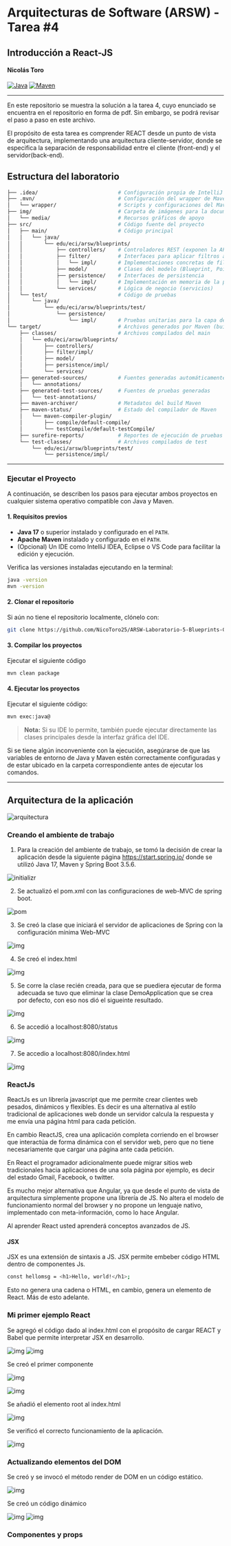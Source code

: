 # Arquitecturas de Software (ARSW) - Tarea #4

## Introducción a React-JS

#### Nicolás Toro

[![Java](https://img.shields.io/badge/Java-17%2B-blue.svg)](https://www.oracle.com/java/)
[![Maven](https://img.shields.io/badge/Maven-Build-brightgreen.svg)](https://maven.apache.org/)

---

En este repositorio se muestra la solución a la tarea 4, cuyo enunciado se encuentra en el repositorio en forma de pdf.
Sin embargo, se podrá revisar el paso a paso en este archivo.

El propósito de esta tarea es comprender REACT desde un punto de vista de arquitectura, implementando una arquitectura
cliente-servidor, donde se especifica la separación de responsabilidad entre el cliente (front-end) y el servidor(back-end).


## Estructura del laboratorio

```bash
├── .idea/                          # Configuración propia de IntelliJ IDEA
├── .mvn/                           # Configuración del wrapper de Maven
│   └── wrapper/                    # Scripts y configuraciones del Maven Wrapper
├── img/                            # Carpeta de imágenes para la documentación
│   └── media/                      # Recursos gráficos de apoyo
├── src/                            # Código fuente del proyecto
│   ├── main/                       # Código principal
│   │   └── java/                   
│   │       └── edu/eci/arsw/blueprints/
│   │           ├── controllers/    # Controladores REST (exponen la API)
│   │           ├── filter/         # Interfaces para aplicar filtros a planos
│   │           │   └── impl/       # Implementaciones concretas de filtros
│   │           ├── model/          # Clases del modelo (Blueprint, Point, etc.)
│   │           ├── persistence/    # Interfaces de persistencia
│   │           │   └── impl/       # Implementación en memoria de la persistencia
│   │           └── services/       # Lógica de negocio (servicios)
│   └── test/                       # Código de pruebas
│       └── java/
│           └── edu/eci/arsw/blueprints/test/
│               └── persistence/
│                   └── impl/       # Pruebas unitarias para la capa de persistencia
└── target/                         # Archivos generados por Maven (build)
    ├── classes/                    # Archivos compilados del main
    │   └── edu/eci/arsw/blueprints/
    │       ├── controllers/        
    │       ├── filter/impl/
    │       ├── model/
    │       ├── persistence/impl/
    │       └── services/
    ├── generated-sources/          # Fuentes generadas automáticamente
    │   └── annotations/
    ├── generated-test-sources/     # Fuentes de pruebas generadas
    │   └── test-annotations/
    ├── maven-archiver/             # Metadatos del build Maven
    ├── maven-status/               # Estado del compilador de Maven
    │   └── maven-compiler-plugin/
    │       ├── compile/default-compile/
    │       └── testCompile/default-testCompile/
    ├── surefire-reports/           # Reportes de ejecución de pruebas
    └── test-classes/               # Archivos compilados de test
        └── edu/eci/arsw/blueprints/test/
            └── persistence/impl/

```
---

### Ejecutar el Proyecto

A continuación, se describen los pasos para ejecutar ambos proyectos en cualquier sistema operativo compatible con Java y Maven.

#### 1. Requisitos previos

- **Java 17** o superior instalado y configurado en el `PATH`.
- **Apache Maven** instalado y configurado en el `PATH`.
- (Opcional) Un IDE como IntelliJ IDEA, Eclipse o VS Code para facilitar la edición y ejecución.

Verifica las versiones instaladas ejecutando en la terminal:

```bash
java -version
mvn -version
```

#### 2. Clonar el repositorio

Si aún no tiene el repositorio localmente, clónelo con:

```bash
git clone https://github.com/NicoToro25/ARSW-Laboratorio-5-Blueprints-CSS-JS.git
```

#### 3. Compilar los proyectos

Ejecutar el siguiente código

```bash
mvn clean package
```

#### 4. Ejecutar los proyectos

Ejecutar el siguiente código:

```bash
mvn exec:java@
```

> **Nota:** Si su IDE lo permite, también puede ejecutar directamente las clases principales desde la interfaz gráfica del IDE.

Si se tiene algún inconveniente con la ejecución, asegúrarse de que las variables de entorno de Java y Maven estén correctamente configuradas y de estar ubicado en la carpeta correspondiente antes de ejecutar los comandos.


---

## Arquitectura de la aplicación


![arquitectura](img/arquitectura.png)

### Creando el ambiente de trabajo

1. Para la creación del ambiente de trabajo, se tomó la decisión de crear la aplicación desde la siguiente página 
https://start.spring.io/ donde se utilizó Java 17, Maven y Spring Boot 3.5.6.

![initializr](img/initializr.png)

2. Se actualizó el pom.xml con las configuraciones de web-MVC de spring boot.

![pom](img/pom.png)

3. Se creó la clase que iniciará el servidor de aplicaciones de Spring con la configuración mínima Web-MVC

![img](img/WebSiteController.png)

4. Se creó el index.html

![img](img/index.png)

5. Se corre la clase recién creada, para que se puediera ejecutar de forma adecuada se tuvo que eliminar la clase DemoApplication
que se crea por defecto, con eso nos dió el sigueinte resultado.

![img](img/programaCorriendo.png)

6. Se accedió a localhost:8080/status

![img](img/Funcionando.png)

7. Se accedio a localhost:8080/index.html

![img](img/localhostIndex.png)

### ReactJs

ReactJs es un librería javascript que me permite crear clientes web pesados, dinámicos y flexibles. Es decir es una
alternativa al estilo tradicional de aplicaciones web donde un servidor calcula la
respuesta y me envía una página html para cada petición.

En cambio ReactJS, crea una aplicación completa corriendo en el browser que
interactúa de forma dinámica con el servidor web, pero que no tiene necesariamente
que cargar una página ante cada petición.

En React el programador adicionalmente puede migrar sitios web tradicionales hacia
aplicaciones de una sola página por ejemplo, es decir del estado Gmail, Facebook, o
twitter.

Es mucho mejor alternativa que Angular, ya que desde el punto de vista de
arquitectura simplemente propone una librería de JS. No altera el modelo de
funcionamiento normal del browser y no propone un lenguaje nativo, implementado
con meta-información, como lo hace Angular.

Al aprender React usted aprenderá conceptos avanzados de JS.

#### JSX

JSX es una extensión de sintaxis a JS. JSX permite embeber código HTML dentro de
componentes Js. 

```bash
const hellomsg = <h1>Hello, world!</h1>;
```

Esto no genera una cadena o HTML, en cambio, genera un elemento de React. Más de
esto adelante.

### Mi primer ejemplo React

Se agregó el código dado al index.html con el propósito de cargar REACT y Babel que permite interpretar JSX en desarrollo.

![img](img/loadReact.png)
![img](img/loadBabel.png)

Se creó el primer componente

![img](img/addFirstComponent.png)

![img](img/contentFirstComponent.png)

Se añadió el elemento root al index.html

![img](img/root.png)

Se verificó el correcto funcionamiento de la aplicación.

![img](img/HelloWorld.png)

### Actualizando elementos del DOM

Se creó y se invocó el método render de DOM en un código estático.

![img](img/componenteEstatico.png)

Se creó un código dinámico

![img](img/codigoDinamico.png)
![img](img/dinamicFuncionando.png)

### Componentes y props
